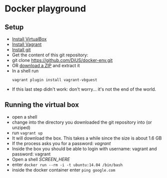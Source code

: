 Docker playground
=================

Setup
-----

* [Install VirtualBox](https://www.virtualbox.org/wiki/Downloads)
* [Install Vagrant](http://docs.vagrantup.com/v2/installation/)
* [Install git](https://git-scm.com/book/en/v2/Getting-Started-Installing-Git)
* Get the content of this git repository:
 * git clone https://github.com/DiUS/docker-env.git
 * OR [download a ZIP](https://github.com/DiUS/docker-env/archive/master.zip)
   and extract it
* In a shell run
    ```shell
    vagrant plugin install vagrant-vbguest
    ```
 * If this last step didn't work: don't worry... it's not the end of the world.

Running the virtual box
----

* open a shell
* change into the directory you downloaded the git repository into (or unziped)
* run `vagrant up`
 * It will download the box. This takes a while since the size is about 1.6 GB
 * If the process asks you for a password: *vagrant*
* Inside the box you should be able to login with username: vagrant and
  password: vagrant
* Open a shell *SCREEN_HERE*
* enter `docker run --rm -i -t ubuntu:14.04 /bin/bash`
* inside the docker container enter `ping google.com`